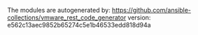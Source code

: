 The modules are autogenerated by:
https://github.com/ansible-collections/vmware_rest_code_generator
version: e562c13aec9852b65274c5e1b46533edd818d94a
